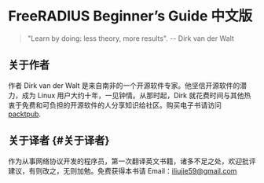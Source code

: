 # FreeRADIUS Beginner’s Guide 中文版

> "Learn by doing: less theory, more results". -- Dirk van der Walt

## 关于作者

作者 Dirk van der Walt 是来自南非的一个开源软件专家。他坚信开源软件的潜力，成为 Linux 用户大约十年，一见钟情。从那时起，Dirk 就花费时间与其他热衷于免费和可负担的开源软件的人分享知识给社区。购买电子书请访问 [packtpub](https://www.packtpub.com/).

## 关于译者 {#关于译者}

作为从事网络协议开发的程序员，第一次翻译英文书籍，诸多不足之处，欢迎批评建议，有则改之，无则加勉。免费获得本书请  Email：iliujie59@gmail.com

